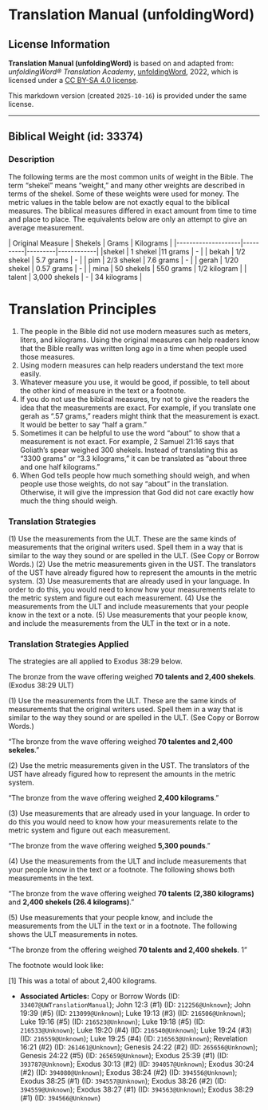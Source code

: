 # Translation Manual (unfoldingWord)

## License Information

**Translation Manual (unfoldingWord)** is based on and adapted from: _unfoldingWord® Translation Academy_, [unfoldingWord](https://unfoldingword.org/utw), 2022, which is licensed under a [CC BY-SA 4.0 license](https://creativecommons.org/licenses/by-sa/4.0/legalcode.en).

This markdown version (created `2025-10-16`) is provided under the same license.



--------------------------------

## Biblical Weight (id: 33374)

### Description

The following terms are the most common units of weight in the Bible. The term “shekel” means “weight,” and many other weights are described in terms of the shekel. Some of these weights were used for money. The metric values in the table below are not exactly equal to the biblical measures. The biblical measures differed in exact amount from time to time and place to place. The equivalents below are only an attempt to give an average measurement.

\| Original Measure \| Shekels \| Grams \| Kilograms \| \|\-\-\-\-\-\-\-\-\-\-\-\-\-\-\-\-\-\-\-\-\|\-\-\-\-\-\-\-\-\-\-\|\-\-\-\-\-\-\-\-\-\|\-\-\-\-\-\-\-\-\-\-\-\-\| \|shekel \| 1 shekel \|11 grams \| \- \| \| bekah \| 1/2 shekel \| 5\.7 grams \| \- \| \| pim \| 2/3 shekel \| 7\.6 grams \| \- \| \| gerah \| 1/20 shekel \| 0\.57 grams \| \- \| \| mina \| 50 shekels \| 550 grams \| 1/2 kilogram \| \| talent \| 3,000 shekels \| \- \| 34 kilograms \|

Translation Principles
======================

1. The people in the Bible did not use modern measures such as meters, liters, and kilograms. Using the original measures can help readers know that the Bible really was written long ago in a time when people used those measures.
2. Using modern measures can help readers understand the text more easily.
3. Whatever measure you use, it would be good, if possible, to tell about the other kind of measure in the text or a footnote.
4. If you do not use the biblical measures, try not to give the readers the idea that the measurements are exact. For example, if you translate one gerah as “.57 grams,” readers might think that the measurement is exact. It would be better to say “half a gram.”
5. Sometimes it can be helpful to use the word “about” to show that a measurement is not exact. For example, 2 Samuel 21:16 says that Goliath’s spear weighed 300 shekels. Instead of translating this as “3300 grams” or “3\.3 kilograms,” it can be translated as “about three and one half kilograms.”
6. When God tells people how much something should weigh, and when people use those weights, do not say “about” in the translation. Otherwise, it will give the impression that God did not care exactly how much the thing should weigh.

### Translation Strategies

(1\) Use the measurements from the ULT. These are the same kinds of measurements that the original writers used. Spell them in a way that is similar to the way they sound or are spelled in the ULT. (See Copy or Borrow Words.) (2\) Use the metric measurements given in the UST. The translators of the UST have already figured how to represent the amounts in the metric system. (3\) Use measurements that are already used in your language. In order to do this, you would need to know how your measurements relate to the metric system and figure out each measurement. (4\) Use the measurements from the ULT and include measurements that your people know in the text or a note. (5\) Use measurements that your people know, and include the measurements from the ULT in the text or in a note.

### Translation Strategies Applied

The strategies are all applied to Exodus 38:29 below.

The bronze from the wave offering weighed **70 talents and 2,400 shekels**. (Exodus 38:29 ULT)

(1\) Use the measurements from the ULT. These are the same kinds of measurements that the original writers used. Spell them in a way that is similar to the way they sound or are spelled in the ULT. (See Copy or Borrow Words.)

“The bronze from the wave offering weighed **70 talentes and 2,400 sekeles**.”

(2\) Use the metric measurements given in the UST. The translators of the UST have already figured how to represent the amounts in the metric system.

“The bronze from the wave offering weighed **2,400 kilograms**.”

(3\) Use measurements that are already used in your language. In order to do this you would need to know how your measurements relate to the metric system and figure out each measurement.

“The bronze from the wave offering weighed **5,300 pounds**.”

(4\) Use the measurements from the ULT and include measurements that your people know in the text or a footnote. The following shows both measurements in the text.

“The bronze from the wave offering weighed **70 talents (2,380 kilograms)** and **2,400 shekels (26\.4 kilograms)**.”

(5\) Use measurements that your people know, and include the measurements from the ULT in the text or in a footnote. The following shows the ULT measurements in notes.

“The bronze from the offering weighed **70 talents and 2,400 shekels**. 1”

The footnote would look like:

\[1] This was a total of about 2,400 kilograms.

* **Associated Articles:** Copy or Borrow Words (ID: `33407@UWTranslationManual`); John 12:3 (#1) (ID: `212256@Unknown`); John 19:39 (#5) (ID: `213099@Unknown`); Luke 19:13 (#3) (ID: `216506@Unknown`); Luke 19:16 (#5) (ID: `216523@Unknown`); Luke 19:18 (#5) (ID: `216533@Unknown`); Luke 19:20 (#4) (ID: `216540@Unknown`); Luke 19:24 (#3) (ID: `216559@Unknown`); Luke 19:25 (#4) (ID: `216563@Unknown`); Revelation 16:21 (#2) (ID: `261461@Unknown`); Genesis 24:22 (#2) (ID: `265656@Unknown`); Genesis 24:22 (#5) (ID: `265659@Unknown`); Exodus 25:39 (#1) (ID: `393787@Unknown`); Exodus 30:13 (#2) (ID: `394057@Unknown`); Exodus 30:24 (#2) (ID: `394080@Unknown`); Exodus 38:24 (#2) (ID: `394556@Unknown`); Exodus 38:25 (#1) (ID: `394557@Unknown`); Exodus 38:26 (#2) (ID: `394559@Unknown`); Exodus 38:27 (#1) (ID: `394563@Unknown`); Exodus 38:29 (#1) (ID: `394566@Unknown`)

